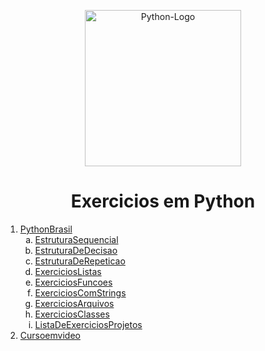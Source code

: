 <p align="center"><img style="width: 250px;" src="https://marcas-logos.net/wp-content/uploads/2020/11/Python-logo.png" alt="Python-Logo"></p>
<h1 align="center">Exercicios em Python</h1>
<!--https://marcas-logos.net/wp-content/uploads/2020/11/Python-logo.png-->

<ol type="1">
   <li>
   <a href="https://wiki.python.org.br/ListaDeExercicios">PythonBrasil</a>
        <ol type="a">
            <li><a href="EstruturaSequencial/" >EstruturaSequencial</a></li>
            <li><a href="EstruturaDeDecisao/" >EstruturaDeDecisao</a></li>
            <li><a href="EstruturaDeRepeticao/" >EstruturaDeRepeticao</a></li>
            <li><a href="ExerciciosListas/" >ExerciciosListas</a></li>
            <li><a href="ExerciciosFuncoes/" >ExerciciosFuncoes</a></li>
            <li><a href="ExerciciosComStrings/" >ExerciciosComStrings</a></li>
            <li><a href="ExerciciosArquivos/" >ExerciciosArquivos</a></li>
            <li><a href="ExerciciosClasses/" >ExerciciosClasses</a></li>
            <li><a href="ListaDeExerciciosProjetos/" >ListaDeExerciciosProjetos</a></li>
        </ol>
   </li>
    
   <li>
       <a href="https://cursoemvideo.com/">Cursoemvideo</a>
   </li>
 </ol>


